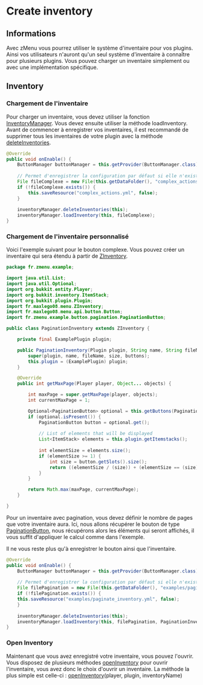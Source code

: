 # Create inventory

## Informations

Avec zMenu vous pourrez utiliser le système d'inventaire pour vos plugins. Ainsi vos utilisateurs n'auront qu'un seul système d'inventaire à connaître pour plusieurs plugins. Vous pouvez charger un inventaire simplement ou avec une implémentation spécifique.

## Inventory

### Chargement de l'inventaire

Pour charger un inventaire, vous devez utiliser la fonction [InventoryManager](https://javadocs.groupez.dev/zmenu/fr/maxlego08/menu/api/InventoryManager.html). Vous devez ensuite utiliser la méthode loadInventory. Avant de commencer à enregistrer vos inventaires, il est recommandé de supprimer tous les inventaires de votre plugin avec la méthode [deleteInventories](https://javadocs.groupez.dev/zmenu/fr/maxlego08/menu/api/InventoryManager.html#deleteInventories\(org.bukkit.plugin.Plugin\)).

```java
@Override
public void onEnable() {
    ButtonManager buttonManager = this.getProvider(ButtonManager.class);
    
    // Permet d'enregistrer la configuration par défaut si elle n'existe pas.
    File fileComplexe = new File(this.getDataFolder(), "complex_actions.yml");
    if (!fileComplexe.exists()) {
        this.saveResource("complex_actions.yml", false);
    }
    
    inventoryManager.deleteInventories(this);
    inventoryManager.loadInventory(this, fileComplexe);
}
```

### Chargement de l'inventaire personnalisé&#x20;

Voici l'exemple suivant pour le bouton complexe. Vous pouvez créer un inventaire qui sera étendu à partir de [ZInventory](https://javadocs.groupez.dev/zmenu/fr/maxlego08/menu/ZInventory.html).

```java
package fr.zmenu.example;

import java.util.List;
import java.util.Optional;
import org.bukkit.entity.Player;
import org.bukkit.inventory.ItemStack;
import org.bukkit.plugin.Plugin;
import fr.maxlego08.menu.ZInventory;
import fr.maxlego08.menu.api.button.Button;
import fr.zmenu.example.button.pagination.PaginationButton;

public class PaginationInventory extends ZInventory {

	private final ExamplePlugin plugin;

	public PaginationInventory(Plugin plugin, String name, String fileName, int size, List<Button> buttons) {
		super(plugin, name, fileName, size, buttons);
		this.plugin = (ExamplePlugin) plugin;
	}

	@Override
	public int getMaxPage(Player player, Object... objects) {

		int maxPage = super.getMaxPage(player, objects);
		int currentMaxPage = 1;

		Optional<PaginationButton> optional = this.getButtons(PaginationButton.class).stream().findFirst();
		if (optional.isPresent()) {
			PaginationButton button = optional.get();
			
			// List of elements that will be displayed
			List<ItemStack> elements = this.plugin.getItemstacks();
			
			int elementSize = elements.size();
			if (elementSize >= 1) {
				int size = button.getSlots().size();
				return ((elementSize / (size)) + (elementSize == (size) ? 0 : 1));
			}
		}

		return Math.max(maxPage, currentMaxPage);
	}

}
```

Pour un inventaire avec pagination, vous devez définir le nombre de pages que votre inventaire aura. Ici, nous allons récupérer le bouton de type [PaginationButton](create-button.md#create-a-complexe-button), nous récupérons alors les éléments qui seront affichés, il vous suffit d'appliquer le calcul comme dans l'exemple.&#x20;

Il ne vous reste plus qu'à enregistrer le bouton ainsi que l'inventaire.

```java
@Override
public void onEnable() {
    ButtonManager buttonManager = this.getProvider(ButtonManager.class);
    
    // Permet d'enregistrer la configuration par défaut si elle n'existe pas.
    File filePagination = new File(this.getDataFolder(), "examples/paginate_inventory.yml");
    if (!filePagination.exists()) {
	this.saveResource("examples/paginate_inventory.yml", false);
    }
    
    inventoryManager.deleteInventories(this);
    inventoryManager.loadInventory(this, filePagination, PaginationInventory.class);
}
```

### Open Inventory

Maintenant que vous avez enregistré votre inventaire, vous pouvez l'ouvrir. Vous disposez de plusieurs méthodes [openInventory](https://javadocs.groupez.dev/zmenu/fr/maxlego08/menu/api/InventoryManager.html#openInventory\(org.bukkit.entity.Player,fr.maxlego08.menu.api.Inventory\)) pour ouvrir l'inventaire, vous avez donc le choix d'ouvrir un inventaire. La méthode la plus simple est celle-ci : [openInventory](https://javadocs.groupez.dev/zmenu/fr/maxlego08/menu/api/InventoryManager.html#openInventory\(org.bukkit.entity.Player,org.bukkit.plugin.Plugin,java.lang.String\))(player, plugin, inventoryName)
